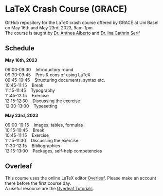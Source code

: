 # LaTeX Crash Course (GRACE)

GitHub repository for the LaTeX crash course offered by GRACE at Uni Basel on May 16th and May 23rd, 2023, 9am-1pm.\
The course is taught by [Dr. Anthea Alberto](https://rise.unibas.ch/de/team/anthea-alberto/) and [Dr. Ina Cathrin Serif](https://dg.philhist.unibas.ch/de/personen/ina-cathrin-serif/)

## Schedule

**May 16th, 2023**

09:00-09:30 &nbsp;&nbsp; Introductory round\
09:30-09:45 &nbsp;&nbsp; Pros \& cons of using LaTeX \
09:45-10:45 &nbsp;&nbsp; Structuring documents, syntax etc.\
10:45-11:15 &nbsp;&nbsp; Break\
11:15-11:45 &nbsp;&nbsp; Typography\
11:45-12:15 &nbsp;&nbsp; Exercise\
12:15-12:30 &nbsp;&nbsp; Discussing the exercise\
12:30-13:00 &nbsp;&nbsp; Typesetting

**May 23rd, 2023**

09:00-10:15 &nbsp;&nbsp; Images, tables, formulas\
10:15-10:45 &nbsp;&nbsp; Break\
10:45-11:15 &nbsp;&nbsp; Exercise\
11:15-11:30 &nbsp;&nbsp; Discussing the exercise\
11:30-12:15 &nbsp;&nbsp; Bibliographies\
12:15-13:00 &nbsp;&nbsp; Packages, self-help competencies 


## Overleaf

This course uses the online LaTeX editor [Overleaf](https://www.overleaf.com). Please make an account there before the first course day.\
A useful resource are the [Overleaf Tutorials](https://www.overleaf.com/learn).
